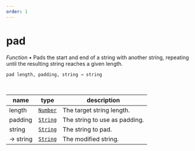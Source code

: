 ```yaml
---
order: 1
---
```

# pad

_Function_ &bull; Pads the start and end of a string with another string, repeating until the resulting string reaches a given length.

<pre><code>pad length, padding, string &rarr; string</code></pre>
<br>

| name | type | description |
|------|------|-------------|
|length|[`Number`][Number]|The target string length.|
|padding|[`String`][String]|The string to use as padding.|
|string|[`String`][String]|The string to pad.|
|&rarr; string|[`String`][String]|The modified string.|




[Number]: https://developer.mozilla.org/en-US/docs/Web/JavaScript/Reference/Global_Objects/Number
[String]: https://developer.mozilla.org/en-US/docs/Web/JavaScript/Reference/Global_Objects/String